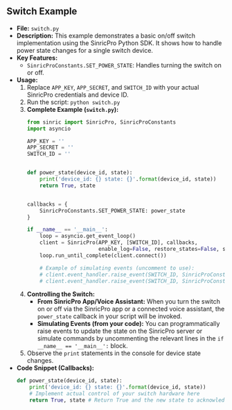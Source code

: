 ## Switch Example
- **File:** `switch.py`
- **Description:** This example demonstrates a basic on/off switch implementation using the SinricPro Python SDK. It shows how to handle power state changes for a single switch device.
- **Key Features:**
    - `SinricProConstants.SET_POWER_STATE`: Handles turning the switch on or off.
- **Usage:**
    1.  Replace `APP_KEY`, `APP_SECRET`, and `SWITCH_ID` with your actual SinricPro credentials and device ID.
    2.  Run the script: `python switch.py`
    3.  **Complete Example (`switch.py`):**
        ```python
        from sinric import SinricPro, SinricProConstants
        import asyncio

        APP_KEY = ''
        APP_SECRET = ''
        SWITCH_ID = ''


        def power_state(device_id, state):
            print('device_id: {} state: {}'.format(device_id, state))
            return True, state


        callbacks = {
            SinricProConstants.SET_POWER_STATE: power_state
        }

        if __name__ == '__main__':
            loop = asyncio.get_event_loop()
            client = SinricPro(APP_KEY, [SWITCH_ID], callbacks,
                               enable_log=False, restore_states=False, secret_key=APP_SECRET)
            loop.run_until_complete(client.connect())

            # Example of simulating events (uncomment to use):
            # client.event_handler.raise_event(SWITCH_ID, SinricProConstants.SET_POWER_STATE, data = {SinricProConstants.STATE: SinricProConstants.POWER_STATE_ON })
            # client.event_handler.raise_event(SWITCH_ID, SinricProConstants.SET_POWER_STATE, data = {SinricProConstants.STATE: SinricProConstants.POWER_STATE_OFF })
        ```
    4.  **Controlling the Switch:**
        *   **From SinricPro App/Voice Assistant:** When you turn the switch on or off via the SinricPro app or a connected voice assistant, the `power_state` callback in your script will be invoked.
        *   **Simulating Events (from your code):** You can programmatically raise events to update the state on the SinricPro server or simulate commands by uncommenting the relevant lines in the `if __name__ == '__main__':` block.
    5.  Observe the `print` statements in the console for device state changes.
- **Code Snippet (Callbacks):**
    ```python
    def power_state(device_id, state):
        print('device_id: {} state: {}'.format(device_id, state))
        # Implement actual control of your switch hardware here
        return True, state # Return True and the new state to acknowledge the command
    ```
